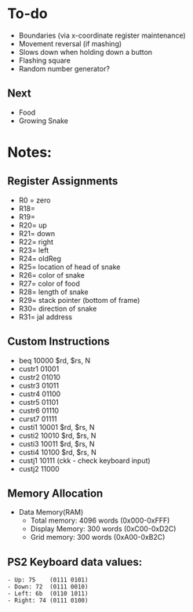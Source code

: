 # To-do
- Boundaries (via x-coordinate register maintenance)
- Movement reversal (if mashing)
- Slows down when holding down a button
- Flashing square
- Random number generator?

## Next
- Food
- Growing Snake


# Notes:
## Register Assignments
- R0 = zero
- R18=
- R19=
- R20= 	up
- R21=	down
- R22=	right
- R23=	left
- R24=	oldReg
- R25=	location of head of snake
- R26=	color of snake
- R27=	color of food
- R28=	length of snake
- R29=	stack pointer (bottom of frame)
- R30=	direction of snake
- R31= 	jal address

## Custom Instructions
- beq 10000 $rd, $rs, N
- custr1 01001
- custr2 01010
- custr3 01011
- custr4 01100
- custr5 01101
- custr6 01110
- curst7 01111
- custi1 10001 $rd, $rs, N
- custi2 10010 $rd, $rs, N
- custi3 10011 $rd, $rs, N
- custi4 10100 $rd, $rs, N
- custj1 10111 (ckk - check keyboard input)
- custj2 11000

## Memory Allocation
- Data Memory(RAM)
	- Total memory: 4096 words (0x000-0xFFF)
	- Display Memory: 300 words (0xC00-0xD2C)
	- Grid memory: 300 words (0xA00-0xB2C)

## PS2 Keyboard data values:
	- Up: 75	(0111 0101)
	- Down: 72	(0111 0010)
	- Left: 6b	(0110 1011)
	- Right: 74	(0111 0100)

